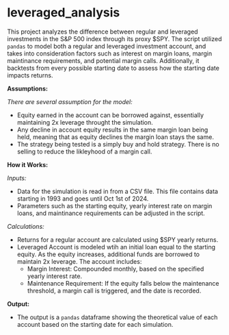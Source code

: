 # leveraged_analysis

This project analyzes the difference between regular and leveraged investments in the S&P 500 index through its proxy $SPY. The script utilized `pandas` to model both a regular and leveraged investment account, and takes into consideration factors such as interest on margin loans, margin maintinance requirements, and potential margin calls. Additionally, it backtests from every possible starting date to assess how the starting date impacts returns.

**Assumptions:**

*There are several assumption for the model:*
- Equity earned in the account can be borrowed against, essentially maintaining 2x leverage throught the simulation.
- Any decline in account equity results in the same margin loan being held, meaning that as equity declines the margin loan stays the same.
- The strategy being tested is a simply buy and hold strategy. There is no selling to reduce the likleyhood of a margin call.

**How it Works:**

*Inputs:*
- Data for the simulation is read in from a CSV file. This file contains data starting in 1993 and goes until Oct 1st of 2024.
- Parameters such as the starting equity, yearly interest rate on margin loans, and maintinance requirements can be adjusted in the script.


*Calculations:*
- Returns for a regular account are calculated using $SPY yearly returns.
- Leveraged Account is modeled wtih an initial loan equal to the starting equity. As the equity increases, additional funds are borrowed to maintain 2x leverage. The account includes:
  - Margin Interest: Compounded monthly, based on the specified yearly interest rate.
  - Maintenance Requirement: If the equity falls below the maintenance threshold, a margin call is triggered, and the date is recorded.

 
**Output:**
- The output is a `pandas` dataframe showing the theoretical value of each account based on the starting date for each simulation.
